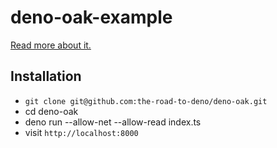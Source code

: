 # deno-oak-example

[Read more about it.](https://www.robinwieruch.de/deno-oak)

## Installation

* `git clone git@github.com:the-road-to-deno/deno-oak.git`
* cd deno-oak
* deno run --allow-net --allow-read index.ts
* visit `http://localhost:8000`
